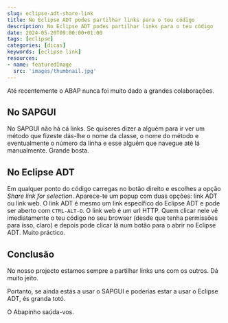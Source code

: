 ```yaml
---
slug: eclipse-adt-share-link
title: No Eclipse ADT podes partilhar links para o teu código
description: No Eclipse ADT podes partilhar links para o teu código
date: 2024-05-20T09:00:00+01:00
tags: [eclipse]
categories: [dicas]
keywords: [eclipse link]
resources:
- name: featuredImage
  src: 'images/thumbnail.jpg'
---
```


Até recentemente o ABAP nunca foi muito dado a grandes colaborações.

<!--more-->

## No SAPGUI

No SAPGUI não há cá links. Se quiseres dizer a alguém para ir ver um método que fizeste dás-lhe o nome da classe, o nome do método e eventualmente o número da linha e esse alguém que navegue até lá manualmente. Grande bosta.

## No Eclipse ADT

Em qualquer ponto do código carregas no botão direito e escolhes a opção _Share link for selection_. Aparece-te um popup com duas opções: link ADT ou link web. O link ADT é mesmo um link específico do Eclipse ADT e pode ser aberto com `CTRL-ALT-O`. O link web é um url HTTP. Quem clicar nele vê imediatamente o teu código no seu browser (desde que tenha permissões para isso, claro) e depois pode clicar lá num botão para o abrir no Eclipse ADT. Muito práctico.

## Conclusão

No nosso projecto estamos sempre a partilhar links uns com os outros. Dá muito jeito.

Portanto, se ainda estás a usar o SAPGUI e poderias estar a usar o Eclipse ADT, és granda totó.

O Abapinho saúda-vos.
